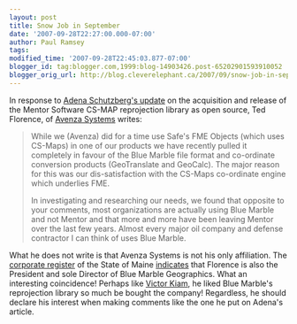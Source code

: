 ```yaml
---
layout: post
title: Snow Job in September
date: '2007-09-28T22:27:00.000-07:00'
author: Paul Ramsey
tags: 
modified_time: '2007-09-28T22:45:03.877-07:00'
blogger_id: tag:blogger.com,1999:blog-14903426.post-65202901593910052
blogger_orig_url: http://blog.cleverelephant.ca/2007/09/snow-job-in-september.html
---
```


In response to [Adena Schutzberg's update](http://www.directionsmag.com/article.php?article_id=2556) on the acquisition and release of the Mentor Software CS-MAP reprojection library as open source, Ted Florence, of [Avenza Systems](http://www.avenza.com/) writes:

<blockquote>While we (Avenza) did for a time use Safe's FME Objects (which uses CS-Maps) in one of our products we have recently pulled it completely in favour of the Blue Marble file format and co-ordinate conversion products (GeoTranslate and GeoCalc). The major reason for this was our dis-satisfaction with the CS-Maps co-ordinate engine which underlies FME.

In investigating and researching our needs, we found that opposite to your comments, most organizations are actually using Blue Marble and not Mentor and that more and more have been leaving Mentor over the last few years. Almost every major oil company and defense contractor I can think of uses Blue Marble.</blockquote>

What he does not write is that Avenza Systems is not his only affiliation.  The [corporate register](https://icrs.informe.org/nei-sos-icrs/ICRS?MainPage=x) of the State of Maine [indicates](http://farm2.static.flickr.com/1197/1456856318_37756d7b37_b.jpg) that Florence is also the President and sole Director of Blue Marble Geographics.  What an interesting coincidence!  Perhaps like [Victor Kiam](http://en.wikipedia.org/wiki/Victor_Kiam), he liked Blue Marble's reprojection library so much be bought the company!  Regardless, he should declare his interest when making comments like the one he put on Adena's article.